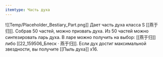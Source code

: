 ```yaml
---
itemtype: Часть духа
---
```

![[Temp/Placeholder_Bestiary_Part.png]]
Дает часть духа класса S [[燕于归]]. Собрав 50 частей, можно призвать духа. Из 50 частей можно синтезировать ларь духа. В ларе можно получить на выбор: [[燕于归]] либо [[22_159506_Блеск · 燕于归]]. Если дух достиг максимальной звездности, вы получите [[Пыль духа]] х16.

